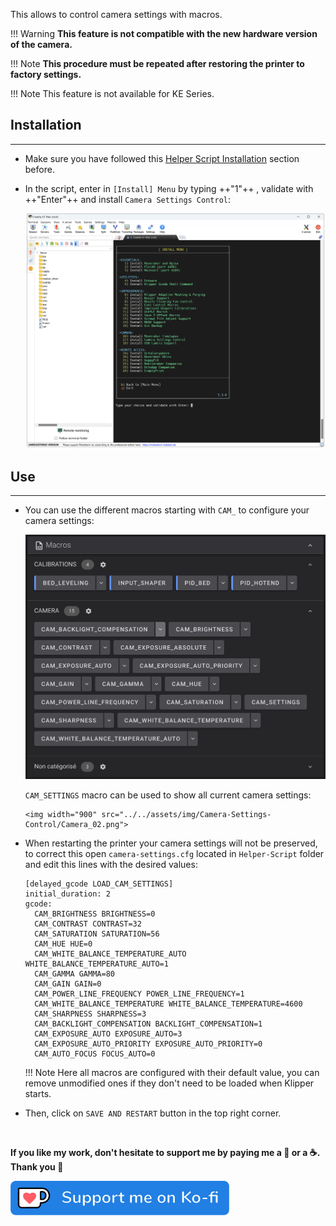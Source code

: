 This allows to control camera settings with macros.

!!! Warning
    **This feature is not compatible with the new hardware version of the camera.**

!!! Note
    **This procedure must be repeated after restoring the printer to factory settings.**

!!! Note
    This feature is not available for KE Series.

## Installation
<hr>

- Make sure you have followed this <a href="../../helper-script/helper-script-installation">Helper Script Installation</a> section before.

- In the script, enter in `[Install] Menu` by typing ++"1"++ , validate with ++"Enter"++ and install `Camera Settings Control`:

    <img width="900" src="../../assets/img/Creality-Helper-Script/Install_Menu.png">


## Use
<hr>

- You can use the different macros starting with `CAM_` to configure your camera settings:

    <img width="725" src="../../assets/img/Camera-Settings-Control/Camera_01.png">

    `CAM_SETTINGS` macro can be used to show all current camera settings:

      <img width="900" src="../../assets/img/Camera-Settings-Control/Camera_02.png">

- When restarting the printer your camera settings will not be preserved, to correct this open `camera-settings.cfg` located in `Helper-Script` folder and edit this lines with the desired values:

    ``` title="camera-settings.cfg"
    [delayed_gcode LOAD_CAM_SETTINGS]
    initial_duration: 2
    gcode:
      CAM_BRIGHTNESS BRIGHTNESS=0
      CAM_CONTRAST CONTRAST=32
      CAM_SATURATION SATURATION=56
      CAM_HUE HUE=0
      CAM_WHITE_BALANCE_TEMPERATURE_AUTO WHITE_BALANCE_TEMPERATURE_AUTO=1
      CAM_GAMMA GAMMA=80
      CAM_GAIN GAIN=0
      CAM_POWER_LINE_FREQUENCY POWER_LINE_FREQUENCY=1
      CAM_WHITE_BALANCE_TEMPERATURE WHITE_BALANCE_TEMPERATURE=4600
      CAM_SHARPNESS SHARPNESS=3
      CAM_BACKLIGHT_COMPENSATION BACKLIGHT_COMPENSATION=1
      CAM_EXPOSURE_AUTO EXPOSURE_AUTO=3
      CAM_EXPOSURE_AUTO_PRIORITY EXPOSURE_AUTO_PRIORITY=0
      CAM_AUTO_FOCUS FOCUS_AUTO=0
    ```

    !!! Note
        Here all macros are configured with their default value, you can remove unmodified ones if they don't need to be loaded when Klipper starts.

- Then, click on `SAVE AND RESTART` button in the top right corner.

<br />

**If you like my work, don't hesitate to support me by paying me a 🍺 or a ☕. Thank you 🙂**

<a href="https://ko-fi.com/guilouz" target="_blank"><img width="350" src="../../assets/img/home/Ko-fi.png"></a>
